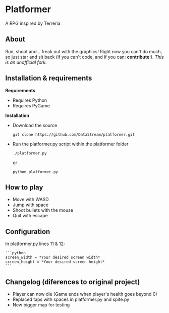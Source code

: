 Platformer
===

A RPG inspired by Terreria

About
---
Run, shoot and... freak out with the graphics!
Right now you can't do much, so just star and sit back (if you can't code, and if you can: **contribute**!).
*This is an unofficial fork.*

Installation & requirements
---

**Requirements**

* Requires Python
* Requires PyGame

**Installation**

* Download the source

    ```
    git clone https://github.com/Data5tream/platformer.git
    ```
    
* Run the platformer.py script within the platformer folder

    ```
    ./platformer.py
    ```
    or
    
    ```
    python platformer.py
    ```

How to play
---
* Move with WASD
* Jump with space
* Shoot bullets with the mouse
* Quit with escape

Configuration
---
	
In platformer.py lines 11 & 12:

    ```python
    screen_width = *Your desired screen width*
    screen_height = *Your desired screen height*
    ```

Changelog (diferences to original project)
---

* Player can now die (Game ends when player's health goes beyond 0)
* Replaced taps with spaces in platformer.py and spite.py
* New bigger map for testing